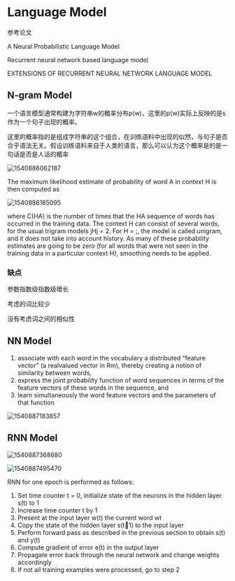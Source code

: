 # Language Model

参考论文

A Neural Probabilistic Language Model

Recurrent neural network based language model

EXTENSIONS OF RECURRENT NEURAL NETWORK LANGUAGE MODEL

## N-gram Model

一个语言模型通常构建为字符串w的概率分布p(w)，这里的p(w)实际上反映的是s作为一个句子出现的概率。

这里的概率指的是组成字符串的这个组合，在训练语料中出现的似然，与句子是否合乎语法无关。假设训练语料来自于人类的语言，那么可以认为这个概率是的是一句话是否是人话的概率

![1540886062187](C:\Users\dyc\AppData\Roaming\Typora\typora-user-images\1540886062187.png)

The maximum likelihood estimate of probability of word A in context H is then computed as

![1540886185095](C:\Users\dyc\AppData\Roaming\Typora\typora-user-images\1540886185095.png)

where C(HA) is the number of times that the HA sequence of words has occurred in the
training data. The context H can consist of several words, for the usual trigram models
jHj = 2. For H = ;, the model is called unigram, and it does not take into account history.
As many of these probability estimates are going to be zero (for all words that were not
seen in the training data in a particular context H), smoothing needs to be applied. 



### 缺点

参数指数级指数级增长

考虑的词比较少

没有考虑词之间的相似性



## NN Model

1. associate with each word in the vocabulary a distributed “feature vector” (a realvalued
  vector in Rm), thereby creating a notion of similarity between words,
2. express the joint probability function of word sequences in terms of the feature
  vectors of these words in the sequence, and
3. learn simultaneously the word feature vectors and the parameters of that function



![1540887183857](C:\Users\dyc\AppData\Roaming\Typora\typora-user-images\1540887183857.png)



## RNN Model



![1540887368680](C:\Users\dyc\AppData\Roaming\Typora\typora-user-images\1540887368680.png)



![1540887495470](C:\Users\dyc\AppData\Roaming\Typora\typora-user-images\1540887495470.png)

RNN for one epoch is performed as follows:
1. Set time counter t = 0, initialize state of the neurons in the hidden layer s(t) to 1
2. Increase time counter t by 1
3. Present at the input layer w(t) the current word wt
4. Copy the state of the hidden layer s(t􀀀1) to the input layer
5. Perform forward pass as described in the previous section to obtain s(t) and y(t)
6. Compute gradient of error e(t) in the output layer
7. Propagate error back through the neural network and change weights accordingly
8. If not all training examples were processed, go to step 2


